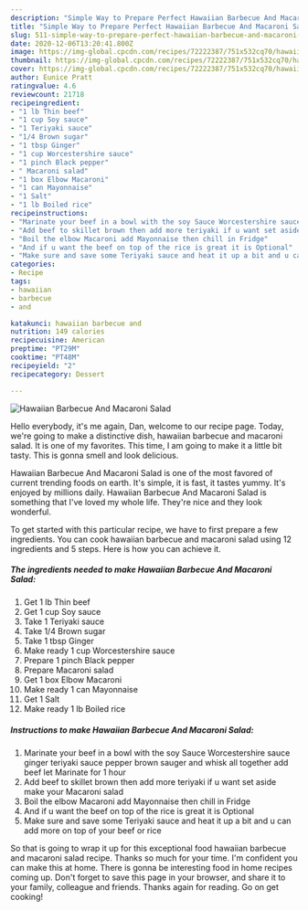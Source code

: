 ```yaml
---
description: "Simple Way to Prepare Perfect Hawaiian Barbecue And Macaroni Salad"
title: "Simple Way to Prepare Perfect Hawaiian Barbecue And Macaroni Salad"
slug: 511-simple-way-to-prepare-perfect-hawaiian-barbecue-and-macaroni-salad
date: 2020-12-06T13:20:41.800Z
image: https://img-global.cpcdn.com/recipes/72222387/751x532cq70/hawaiian-barbecue-and-macaroni-salad-recipe-main-photo.jpg
thumbnail: https://img-global.cpcdn.com/recipes/72222387/751x532cq70/hawaiian-barbecue-and-macaroni-salad-recipe-main-photo.jpg
cover: https://img-global.cpcdn.com/recipes/72222387/751x532cq70/hawaiian-barbecue-and-macaroni-salad-recipe-main-photo.jpg
author: Eunice Pratt
ratingvalue: 4.6
reviewcount: 21718
recipeingredient:
- "1 lb Thin beef"
- "1 cup Soy sauce"
- "1 Teriyaki sauce"
- "1/4 Brown sugar"
- "1 tbsp Ginger"
- "1 cup Worcestershire sauce"
- "1 pinch Black pepper"
- " Macaroni salad"
- "1 box Elbow Macaroni"
- "1 can Mayonnaise"
- "1 Salt"
- "1 lb Boiled rice"
recipeinstructions:
- "Marinate your beef in a bowl with the soy Sauce Worcestershire sauce  ginger teriyaki sauce pepper brown sauger and whisk all together add beef let Marinate for 1 hour"
- "Add beef to skillet brown then add more teriyaki if u want set aside make your Macaroni salad"
- "Boil the elbow Macaroni add Mayonnaise then chill in Fridge"
- "And if u want the beef on top of the rice is great it is Optional"
- "Make sure and save some Teriyaki sauce and heat it up a bit and u can add more on top of your beef or rice"
categories:
- Recipe
tags:
- hawaiian
- barbecue
- and

katakunci: hawaiian barbecue and 
nutrition: 149 calories
recipecuisine: American
preptime: "PT29M"
cooktime: "PT48M"
recipeyield: "2"
recipecategory: Dessert

---
```



![Hawaiian Barbecue And Macaroni Salad](https://img-global.cpcdn.com/recipes/72222387/751x532cq70/hawaiian-barbecue-and-macaroni-salad-recipe-main-photo.jpg)

Hello everybody, it's me again, Dan, welcome to our recipe page. Today, we're going to make a distinctive dish, hawaiian barbecue and macaroni salad. It is one of my favorites. This time, I am going to make it a little bit tasty. This is gonna smell and look delicious.



Hawaiian Barbecue And Macaroni Salad is one of the most favored of current trending foods on earth. It's simple, it is fast, it tastes yummy. It's enjoyed by millions daily. Hawaiian Barbecue And Macaroni Salad is something that I've loved my whole life. They're nice and they look wonderful.


To get started with this particular recipe, we have to first prepare a few ingredients. You can cook hawaiian barbecue and macaroni salad using 12 ingredients and 5 steps. Here is how you can achieve it.

<!--inarticleads1-->

##### The ingredients needed to make Hawaiian Barbecue And Macaroni Salad:

1. Get 1 lb Thin beef
1. Get 1 cup Soy sauce
1. Take 1 Teriyaki sauce
1. Take 1/4 Brown sugar
1. Take 1 tbsp Ginger
1. Make ready 1 cup Worcestershire sauce
1. Prepare 1 pinch Black pepper
1. Prepare  Macaroni salad
1. Get 1 box Elbow Macaroni
1. Make ready 1 can Mayonnaise
1. Get 1 Salt
1. Make ready 1 lb Boiled rice




<!--inarticleads2-->

##### Instructions to make Hawaiian Barbecue And Macaroni Salad:

1. Marinate your beef in a bowl with the soy Sauce Worcestershire sauce  ginger teriyaki sauce pepper brown sauger and whisk all together add beef let Marinate for 1 hour
1. Add beef to skillet brown then add more teriyaki if u want set aside make your Macaroni salad
1. Boil the elbow Macaroni add Mayonnaise then chill in Fridge
1. And if u want the beef on top of the rice is great it is Optional
1. Make sure and save some Teriyaki sauce and heat it up a bit and u can add more on top of your beef or rice




So that is going to wrap it up for this exceptional food hawaiian barbecue and macaroni salad recipe. Thanks so much for your time. I'm confident you can make this at home. There is gonna be interesting food in home recipes coming up. Don't forget to save this page in your browser, and share it to your family, colleague and friends. Thanks again for reading. Go on get cooking!
